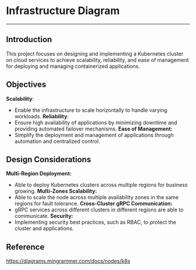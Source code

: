 # Infrastructure Diagram
------------------------

## Introduction
This project focuses on designing and implementing a Kubernetes cluster on cloud services to achieve scalability, reliability, and ease of management for deploying and managing containerized applications.

## Objectives
**Scalability**: 
- Enable the infrastructure to scale horizontally to handle varying workloads.
**Reliability**:
- Ensure high availability of applications by minimizing downtime and providing automated failover mechanisms.
**Ease of Management:**
- Simplify the deployment and management of applications through automation and centralized control.

## Design Considerations
**Multi-Region Deployment:** 
- Able to deploy Kubernetes clusters across multiple regions for business growing.
**Multi-Zones Scalability:**
- Able to scale the node across multiple availability zones in the same regions for fault tolerance.
**Cross-Cluster gRPC Communication:**
- gRPC services across different clusters in different regions are able to communicate.
**Security:**
- Implementing security best practices, such as RBAC, to protect the cluster and applications.

## Reference
https://diagrams.mingrammer.com/docs/nodes/k8s

